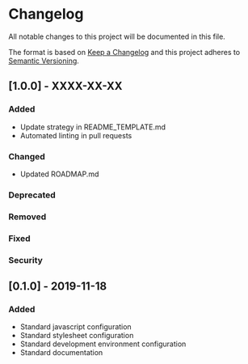 # Changelog

All notable changes to this project will be documented in this file.

The format is based on [Keep a Changelog](http://keepachangelog.com/en/1.0.0/)
and this project adheres to [Semantic Versioning](http://semver.org/spec/v2.0.0.html).

## [1.0.0] - XXXX-XX-XX
### Added

- Update strategy in README_TEMPLATE.md
- Automated linting in pull requests

### Changed

- Updated ROADMAP.md

### Deprecated


### Removed


### Fixed


### Security


## [0.1.0] - 2019-11-18
### Added

- Standard javascript configuration
- Standard stylesheet configuration
- Standard development environment configuration
- Standard documentation

